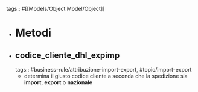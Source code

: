 tags:: #[[Models/Object Model/Object]]

- # Metodi
- ## codice_cliente_dhl_expimp
  tags:: #business-rule/attribuzione-import-export, #topic/import-export
	- determina il giusto codice cliente a seconda che la spedizione sia **import**, **export** o **nazionale**